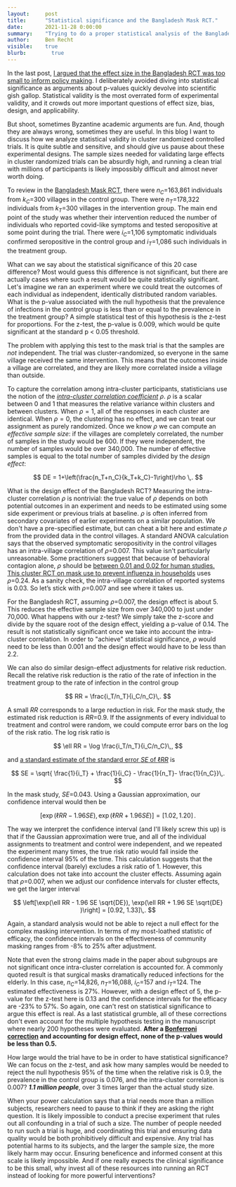 ```yaml
---
layout:     post
title:      "Statistical significance and the Bangladesh Mask RCT."
date:       2021-11-28 0:00:00
summary:    "Trying to do a proper statistical analysis of the Bangladesh Mask RCT taking into account cluster design effects."
author:     Ben Recht
visible:    true
blurb: 		  true
---
```


In the last post, [I argued that the effect size in the Bangladesh RCT was too small to inform policy making](https://www.argmin.net/2021/11/23/mask-rct-revisited/). I deliberately avoided diving into statistical significance as arguments about p-values quickly devolve into scientific gish gallop. Statistical validity is the most overrated form of experimental validity, and it crowds out more important questions of effect size, bias, design, and applicability.

But shoot, sometimes Byzantine academic arguments are fun. And, though they are always wrong, sometimes they are useful. In this blog I want to discuss how we analyze statistical validity in cluster randomized controlled trials. It is quite subtle and sensitive, and should give us pause about these experimental designs. The sample sizes needed for validating large effects in cluster randomized trials can be absurdly high, and running a clean trial with millions of participants is likely impossibly difficult and almost never worth doing.

To review in the [Bangladesh Mask RCT](https://www.poverty-action.org/sites/default/files/publications/Mask_Second_Stage_Paper_20211108.pdf.pdf), there were $n_C=$163,861 individuals from $k_C=$300 villages in the control group. There were $n_T=$178,322 individuals from $k_T=$300 villages in the intervention group. The main end point of the study was whether their intervention reduced the number of individuals who reported covid-like symptoms and tested seropositive at some point during the trial. There were $i_C=$1,106 symptomatic individuals confirmed seropositive in the control group and $i_T=$1,086 such individuals in the treatment group.

What can we say about the statistical significance of this 20 case difference? Most would guess this difference is not significant, but there are actually cases where such a result would be quite statistically significant. Let's imagine we ran an experiment where we could treat the outcomes of each individual as independent, identically distributed random variables. What is the p-value associated with the null hypothesis that the prevalence of infections in the control group is less than or equal to the prevalence in the treatment group? A simple statistical test of this hypothesis is the z-test for proportions. For the z-test, the p-value is 0.009, which would be quite significant at the standard p < 0.05 threshold.

The problem with applying this test to the mask trial is that the samples are _not_ independent. The trial was cluster-randomized, so everyone in the same village received the same intervention. This means that the outcomes inside a village are correlated, and they are likely more correlated inside a village than outside.

To capture the correlation among intra-cluster participants, statisticians use the notion of the [_intra-cluster correlation coefficient_](https://www.povertyactionlab.org/resource/power-calculations) $\rho$. $\rho$ is a scalar between 0 and 1 that measures the relative variance within clusters and between clusters. When $\rho=1$, all of the responses in each cluster are identical. When $\rho=0$, the clustering has no effect, and we can treat our assignment as purely randomized. Once we know $\rho$ we can compute an _effective sample size_: if the villages are completely correlated, the number of samples in the study would be 600. If they were independent, the number of samples would be over 340,000. The number of effective samples is equal to the total number of samples divided by the _design effect_:

$$
    DE = 1+\left(\frac{n_T+n_C}{k_T+k_C}-1\right)\rho \,.
$$

What is the design effect of the Bangladesh RCT? Measuring the intra-cluster correlation $\rho$ is nontrivial: the true value of $\rho$ depends on both potential outcomes in an experiment and needs to be estimated using some side experiment or previous trials at baseline. $\rho$ is often inferred from secondary covariates of earlier experiments on a similar population. We don't have a pre-specified estimate, but can cheat a bit here and estimate $\rho$ from the provided data in the control villages. A standard ANOVA calculation says that the observed symptomatic seropositivity in the control villages has an intra-village correlation of $\rho=$0.007. This value isn't particularly unreasonable. Some practitioners suggest that because of behavioral contagion alone, $\rho$ should be [between 0.01 and 0.02 for human studies.](https://www.ncbi.nlm.nih.gov/pmc/articles/PMC1466680) [This cluster RCT on mask use to prevent influenza in households](https://journals.plos.org/plosone/article?id=10.1371/journal.pone.0013998#pone.0013998-Carrat2) uses $\rho=$0.24.  As a sanity check, the intra-village correlation of reported systems is 0.03. So let’s stick with $\rho=$0.007 and see where it takes us.

For the Bangladesh RCT, assuming $\rho=$0.007, the design effect is about 5. This reduces the effective sample size from over 340,000 to just under 70,000. What happens with our z-test? We simply take the z-score and divide by the square root of the design effect, yielding a p-value of 0.14. The result is not statistically significant once we take into account the intra-cluster correlation. In order to "achieve" statistical significance, $\rho$ would need to be less than 0.001 and the design effect would have to be less than 2.2.

We can also do similar design-effect adjustments for relative risk reduction. Recall the relative risk reduction is the ratio of the rate of infection in the treatment group to the rate of infection in the control group

$$
    RR = \frac{i_T/n_T}{i_C/n_C}\,.
$$

A small $RR$ corresponds to a large reduction in risk. For the mask study, the estimated risk reduction is $RR=$0.9.  If the assignments of every individual to treatment and control were random, we could compute error bars on the log of the risk ratio. The log risk ratio is

$$
    \ell RR = \log \frac{i_T/n_T}{i_C/n_C}\,,
$$

and [a standard estimate of the standard error $SE$ of $\ell RR$](https://en.wikipedia.org/wiki/Relative_risk#Inference) is

$$
    SE = \sqrt{ \frac{1}{i_T} + \frac{1}{i_C} - \frac{1}{n_T}- \frac{1}{n_C}}\,.
$$

In the mask study, $SE=$0.043. Using a Gaussian approximation, our confidence interval would then be

$$
    [\exp(\ell RR - 1.96 SE), \exp(\ell RR + 1.96 SE)] = [1.02, 1.20]\,.
$$

The way we interpret the confidence interval (and I'll likely screw this up) is that if the Gaussian approximation were true, and all of the individual assignments to treatment and control were independent, and we repeated the experiment many times, the true risk ratio would fall inside the confidence interval 95% of the time. This calculation suggests that the confidence interval (barely) excludes a risk ratio of 1. However, this calculation does not take into account the cluster effects.  Assuming again that $\rho=$0.007, when we adjust our confidence intervals for cluster effects, we get the larger interval

$$
    \left[\exp(\ell RR - 1.96 SE \sqrt{DE}), \exp(\ell RR + 1.96 SE \sqrt{DE} )\right] = [0.92, 1.33]\,.
$$

Again, a standard analysis would not be able to reject a null effect for the complex masking intervention. In terms of my most-loathed statistic of efficacy, the confidence intervals on the effectiveness of community masking ranges from -8% to 25% after adjustment.

Note that even the strong claims made in the paper about subgroups are not significant once intra-cluster correlation is accounted for. A commonly quoted result is that surgical masks dramatically reduced infections for the elderly. In this case, $n_C =$14,826, $n_T$=16,088, $i_C=$157 and $i_T=$124. The estimated effectiveness is 27%. However, with a design effect of 5, the p-value for the z-test here is 0.13 and the confidence intervals for the efficacy are -23% to 57%. So again, one can't rest on statistical significance to argue this effect is real. As a last statistical grumble, all of these corrections don't even account for the multiple hypothesis testing in the manuscript where nearly 200 hypotheses were evaluated. **After a [Bonferroni correction](https://en.wikipedia.org/wiki/Bonferroni_correction) and accounting for design effect, none of the p-values would be less than 0.5.**

How large would the trial have to be in order to have statistical significance? We can focus on the z-test, and ask how many samples would be needed to reject the null hypothesis 95% of the time when the relative risk is 0.9, the prevalence in the control group is 0.076, and the intra-cluster correlation is 0.007? **_1.1 million people_**, over 3 times larger than the actual study size.

When your power calculation says that a trial needs more than a million subjects, researchers need to pause to think if they are asking the right question. It is likely impossible to conduct a precise experiment that rules out all confounding in a trial of such a size. The number of people needed to run such a trial is huge, and coordinating this trial and ensuring data quality would be both prohibitively difficult and expensive. Any trial has potential harms to its subjects, and the larger the sample size, the more likely harm may occur. Ensuring beneficence and informed consent at this scale is likely impossible. And if one really expects the clinical significance to be this small, why invest all of these resources into running an RCT instead of looking for more powerful interventions?
